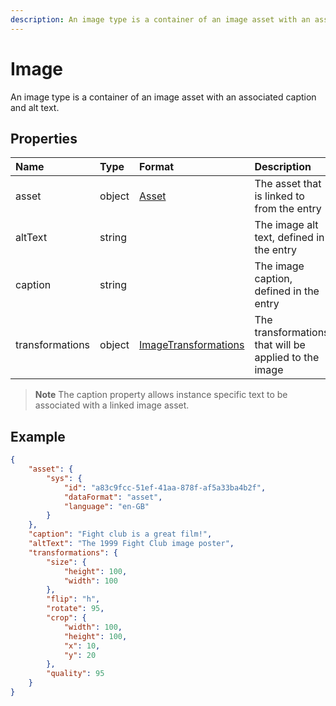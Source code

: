 ```yaml
---
description: An image type is a container of an image asset with an associated caption and alt text.
---
```

# Image

An image type is a container of an image asset with an associated caption and alt text.

## Properties

| Name            | Type   | Format                                                  | Description |
| :-------------- | :------| :------------------------------------------------------ | :---------- |
| asset           | object | [Asset](/model/link.md)                                 | The asset that is linked to from the entry            |
| altText         | string |                                                         | The image alt text, defined in the entry              |
| caption         | string |                                                         | The image caption, defined in the entry               |
| transformations | object | [ImageTransformations](/model/image-transformations.md) | The transformations that will be applied to the image |

> **Note** The caption property allows instance specific text to be associated with a linked image asset.

## Example

```json
{
    "asset": {
        "sys": {
            "id": "a83c9fcc-51ef-41aa-878f-af5a33ba4b2f",
            "dataFormat": "asset",
            "language": "en-GB"
        }
    },
    "caption": "Fight club is a great film!",
    "altText": "The 1999 Fight Club image poster",
    "transformations": {  
        "size": {  
            "height": 100,
            "width": 100
        },
        "flip": "h",
        "rotate": 95,
        "crop": {  
            "width": 100,
            "height": 100,
            "x": 10,
            "y": 20
        },
        "quality": 95
    }
}
```
